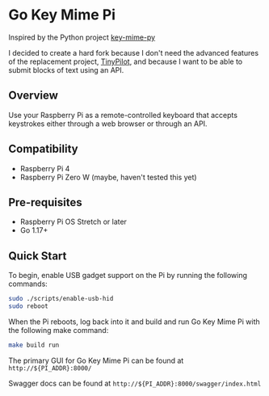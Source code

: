 # Go Key Mime Pi

Inspired by the Python project [key-mime-py](https://github.com/mtlynch/key-mime-pi)

I decided to create a hard fork because I don't need the advanced features of the replacement project, [TinyPilot](https://github.com/mtlynch/tinypilot), and because I want to be able to submit blocks of text using an API.

## Overview

Use your Raspberry Pi as a remote-controlled keyboard that accepts keystrokes either through a web browser or through an API.

## Compatibility

* Raspberry Pi 4
* Raspberry Pi Zero W (maybe, haven't tested this yet)

## Pre-requisites

* Raspberry Pi OS Stretch or later
* Go 1.17+

## Quick Start

To begin, enable USB gadget support on the Pi by running the following commands:

```bash
sudo ./scripts/enable-usb-hid
sudo reboot
```

When the Pi reboots, log back into it and build and run Go Key Mime Pi with the following make command:

```bash
make build run
```

The primary GUI for Go Key Mime Pi can be found at `http://${PI_ADDR}:8000/`

Swagger docs can be found at `http://${PI_ADDR}:8000/swagger/index.html`